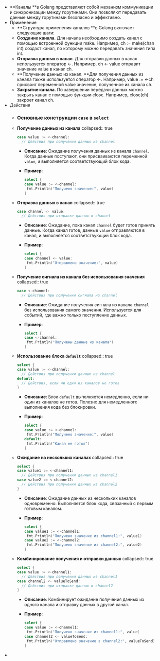 - **Каналы **в Golang представляют собой механизм коммуникации и синхронизации между горутинами. Они позволяют передавать данные между горутинами безопасно и эффективно.
- Применение
	- **Структура применения каналов **в Golang включает следующие шаги:
	- **Создание канала**. Для начала необходимо создать канал с помощью встроенной функции make. Например, ch := make(chan int) создаст канал, по которому можно передавать значения типа int.
	- **Отправка данных в канал**. Для отправки данных в канал используется оператор <-. Например, ch <- value отправит значение value в канал ch.
	- **Получение данных из канал. **Для получения данных из канала также используется оператор <-. Например, value := <-ch присвоит переменной value значение, полученное из канала ch.
	- **Закрытие канала.** По завершении передачи данных можно закрыть канал с помощью функции close. Например, close(ch) закроет канал ch.
- Действия
	- ### Основные конструкции  `case`  в  `select`
	- **Получение данных из канала**
	  collapsed:: true
	  
	  ```go
	  case value := <-channel:
	    // Действия при получении данных из channel
	  ```
		- **Описание**: Ожидание получения данных из канала `channel`. Когда данные поступают, они присваиваются переменной `value`, и выполняется соответствующий блок кода.
		- **Пример**:
		  
		  ```go
		  select {
		  case value := <-channel:
		   fmt.Println("Получено значение:", value)
		  }
		  ```
	- **Отправка данных в канал**
	  collapsed:: true
	  
	  ```go
	  case channel <- value:
	    // Действия при отправке данных в channel
	  ```
		- **Описание**: Ожидание, пока канал `channel` будет готов принять данные. Когда канал готов, данные `value` отправляются в канал, и выполняется соответствующий блок кода.
		- **Пример**:
		  
		  ```go
		  select {
		  case channel <- value:
		   fmt.Println("Отправлено значение:", value)
		  }
		  ```
	- **Получение сигнала из канала без использования значения**
	  collapsed:: true
	  
	  ```go
	  case <-channel:
	    // Действия при получении сигнала из channel
	  ```
		- **Описание**: Ожидание получения сигнала из канала `channel` без использования самого значения. Используется для событий, где важно только поступление данных.
		- **Пример**:
		  
		  ```go
		  select {
		  case <-channel:
		   fmt.Println("Получены данные из канала")
		  }
		  ```
	- **Использование блока `default`**
	  collapsed:: true
	  
	  ```go
	  select {
	  case value := <-channel:
	    // Действия при получении данных из channel
	  default:
	    // Действия, если ни один из каналов не готов
	  }
	  ```
		- **Описание**: Блок `default` выполняется немедленно, если ни один из каналов не готов. Полезно для немедленного выполнения кода без блокировки.
		- **Пример**:
		  
		  ```go
		  select {
		  case value := <-channel:
		   fmt.Println("Получено значение:", value)
		  default:
		   fmt.Println("Канал не готов")
		  }
		  ```
	- **Ожидание на нескольких каналах**
	  collapsed:: true
	  
	  ```go
	  select {
	  case value1 := <-channel1:
	    // Действия при получении данных из channel1
	  case value2 := <-channel2:
	    // Действия при получении данных из channel2
	  }
	  ```
		- **Описание**: Ожидание данных из нескольких каналов одновременно. Выполняется блок кода, связанный с первым готовым каналом.
		- **Пример**:
		  
		  ```go
		  select {
		  case value1 := <-channel1:
		   fmt.Println("Получено значение из channel1:", value1)
		  case value2 := <-channel2:
		   fmt.Println("Получено значение из channel2:", value2)
		  }
		  ```
	- **Комбинирование получения и отправки данных**
	  collapsed:: true
	  
	  ```go
	  select {
	  case value := <-channel1:
	    // Действия при получении данных из channel1
	  case channel2 <- valueToSend:
	    // Действия при отправке данных в channel2
	  }
	  ```
		- **Описание**: Комбинирует ожидание получения данных из одного канала и отправку данных в другой канал.
		- **Пример**:
		  
		  ```go
		  select {
		  case value := <-channel1:
		   fmt.Println("Получено значение из channel1:", value)
		  case channel2 <- valueToSend:
		   fmt.Println("Отправлено значение в channel2:", valueToSend)
		  }
		  ```
-